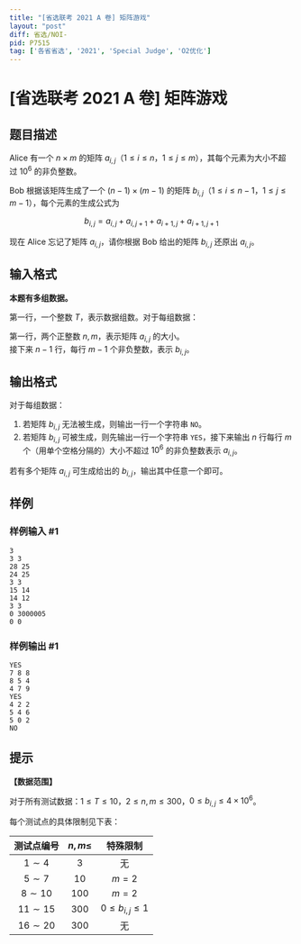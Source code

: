 ```yaml
---
title: "[省选联考 2021 A 卷] 矩阵游戏"
layout: "post"
diff: 省选/NOI-
pid: P7515
tag: ['各省省选', '2021', 'Special Judge', 'O2优化']
---
```

# [省选联考 2021 A 卷] 矩阵游戏
## 题目描述

Alice 有一个 $n \times m$ 的矩阵 $a_{i, j}$（$1 \le i \le n$，$1 \le j \le m$），其每个元素为大小不超过 ${10}^6$ 的非负整数。

Bob 根据该矩阵生成了一个 $(n - 1) \times (m - 1)$ 的矩阵 $b_{i, j}$（$1 \le i \le n - 1$，$1 \le j \le m - 1$），每个元素的生成公式为

$$ b_{i, j} = a_{i, j} + a_{i, j + 1} + a_{i + 1, j} + a_{i + 1, j + 1} $$

现在 Alice 忘记了矩阵 $a_{i, j}$，请你根据 Bob 给出的矩阵 $b_{i, j}$ 还原出 $a_{i, j}$。
## 输入格式

**本题有多组数据。**

第一行，一个整数 $T$，表示数据组数。对于每组数据：

第一行，两个正整数 $n, m$，表示矩阵 $a_{i, j}$ 的大小。  
接下来 $n - 1$ 行，每行 $m - 1$ 个非负整数，表示 $b_{i, j}$。
## 输出格式

对于每组数据：

1. 若矩阵 $b_{i, j}$ 无法被生成，则输出一行一个字符串 `NO`。
2. 若矩阵 $b_{i, j}$ 可被生成，则先输出一行一个字符串 `YES`，接下来输出 $n$ 行每行 $m$ 个（用单个空格分隔的）大小不超过 ${10}^6$ 的非负整数表示 $a_{i, j}$。

若有多个矩阵 $a_{i, j}$ 可生成给出的 $b_{i, j}$，输出其中任意一个即可。
## 样例

### 样例输入 #1
```
3
3 3
28 25
24 25
3 3
15 14
14 12
3 3
0 3000005
0 0

```
### 样例输出 #1
```
YES
7 8 8
8 5 4
4 7 9
YES
4 2 2
5 4 6
5 0 2
NO

```
## 提示

**【数据范围】**

对于所有测试数据：$1 \le T \le 10$，$2 \le n, m \le 300$，$0 \le b_{i, j} \le 4 \times {10}^6$。

每个测试点的具体限制见下表：

| 测试点编号 | $n, m \le$ | 特殊限制 |
|:-:|:-:|:-:|
| $1 \sim 4$ | $3$ | 无 |
| $5 \sim 7$ | $10$ | $m = 2$ |
| $8 \sim 10$ | $100$ | $m = 2$ |
| $11 \sim 15$ | $300$ | $0 \le b_{i, j} \le 1$ |
| $16 \sim 20$ | $300$ | 无 |
